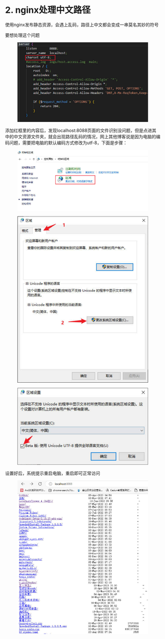 # 2. nginx处理中文路径

使用nginx发布静态资源，会遇上乱码，路径上中文都会变成一串莫名其妙的符号

要想处理这个问题

<figure><img src="../.gitbook/assets/编码方式.jpg" alt=""><figcaption></figcaption></figure>

添加红框里的内容后，发现localhost:8088页面的文件识别没问题，但是点进其中的中文资源文件夹，就会出现路径乱码的情况，网上其他博客说是因为电脑的编码问题，需要把电脑的默认编码方式修改为utf-8，下面是步骤：

<figure><img src="../.gitbook/assets/区域.jpg" alt=""><figcaption></figcaption></figure>

<figure><img src="../.gitbook/assets/更改.jpg" alt=""><figcaption></figcaption></figure>

<figure><img src="../.gitbook/assets/utf-8.jpg" alt=""><figcaption></figcaption></figure>

设置好后，系统提示重启电脑，重启即可正常访问

<figure><img src="../.gitbook/assets/完成.jpg" alt=""><figcaption></figcaption></figure>
